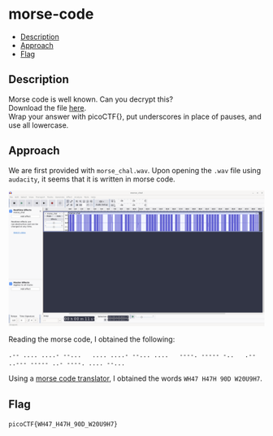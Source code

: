# morse-code

- [Description](#description)
- [Approach](#approach)
- [Flag](#flag)

## Description

Morse code is well known. Can you decrypt this? <br>
Download the file [here](https://artifacts.picoctf.net/c/79/morse_chal.wav). <br>
Wrap your answer with picoCTF{}, put underscores in place of pauses, and use all lowercase.

## Approach

We are first provided with `morse_chal.wav`. Upon opening the `.wav` file using `audacity`, it seems that it is written in morse code.

<p align="center">
  <img src="https://raw.githubusercontent.com/DarrenPea/picoCTF_writeups/refs/heads/main/picoCTF-2022/Cryptography/morse-code/img/morse.png" />
</p>

Reading the morse code, I obtained the following:

```
.-- .... ....- --...   .... ....- --... ....   ----. ----- -..   .-- ..--- ----- ..- ----. .... --...
```

Using a [morse code translator](https://morsecode.world/international/translator.html), I obtained the words `WH47 H47H 90D W20U9H7`.

## Flag

`picoCTF{WH47_H47H_90D_W20U9H7}`